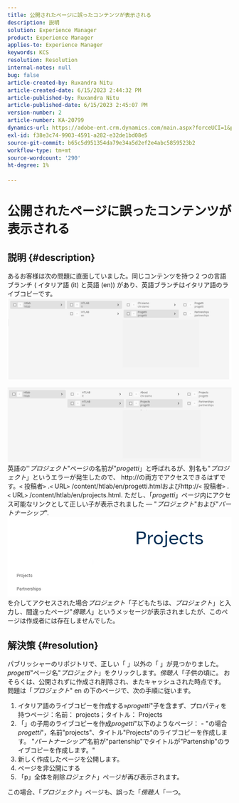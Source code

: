 ```yaml
---
title: 公開されたページに誤ったコンテンツが表示される
description: 説明
solution: Experience Manager
product: Experience Manager
applies-to: Experience Manager
keywords: KCS
resolution: Resolution
internal-notes: null
bug: false
article-created-by: Ruxandra Nitu
article-created-date: 6/15/2023 2:44:32 PM
article-published-by: Ruxandra Nitu
article-published-date: 6/15/2023 2:45:07 PM
version-number: 2
article-number: KA-20799
dynamics-url: https://adobe-ent.crm.dynamics.com/main.aspx?forceUCI=1&pagetype=entityrecord&etn=knowledgearticle&id=7a1eb21e-8b0b-ee11-8f6e-6045bd0067ea
exl-id: f38e3c74-9903-4591-a282-e32de1bd08e5
source-git-commit: b65c5d951354da79e34a5d2ef2e4abc5859523b2
workflow-type: tm+mt
source-wordcount: '290'
ht-degree: 1%

---
```


# 公開されたページに誤ったコンテンツが表示される

## 説明 {#description}


あるお客様は次の問題に直面していました。同じコンテンツを持つ 2 つの言語ブランチ ( イタリア語 (it) と英語 (en)) があり、英語ブランチはイタリア語のライブコピーです。
![](assets/___7b1eb21e-8b0b-ee11-8f6e-6045bd0067ea___.png)

![](assets/___801eb21e-8b0b-ee11-8f6e-6045bd0067ea___.png)
英語の&#39;&#39;*プロジェクト*&quot;ページの名前が&quot;*progetti*」と呼ばれるが、別名も&quot;*プロジェクト*」というエラーが発生したので、 http://の両方でアクセスできるはずです。`<` 投稿者`>` .`<` URL`>` /content/htlab/en/progetti.htmlおよびhttp://`<` 投稿者`>` .`<` URL`>` /content/htlab/en/projects.html.
ただし、「*progetti*」ページ内にアクセス可能なリンクとして正しい子が表示されました — &quot;*プロジェクト*&quot;および&quot;*パートナーシップ*&quot;.
![](assets/___821eb21e-8b0b-ee11-8f6e-6045bd0067ea___.png)
を介してアクセスされた場合*プロジェクト*「子どもたちは、*プロジェクト*」と入力し、間違ったページ&quot;*傍聴人*」というメッセージが表示されましたが、このページは作成者には存在しませんでした。


## 解決策 {#resolution}


パブリッシャーのリポジトリで、正しい「 」以外の「 」が見つかりました。*progetti*&quot;ページ名&quot;*プロジェクト*」をクリックします。*傍聴人*「子供の頃に。
おそらくは、公開されずに作成され削除され、またキャッシュされた時点です。
問題は「*プロジェクト*&quot; en の下のページで、次の手順に従います。

1. イタリア語のライブコピーを作成する»*progetti*&quot;子を含まず、プロパティを持つページ：名前： projects；タイトル： Projects
2. 「」の子用のライブコピーを作成&#x200B;*progetti*&quot;以下のようなページ： - &quot;の場合&#x200B;*progetti*&quot;，名前&quot;projects&quot;、タイトル&quot;Projects&quot;のライブコピーを作成します。 &quot;*パートナーシップ*&quot;名前が&quot;partenship&quot;でタイトルが&quot;Partenship&quot;のライブコピーを作成します。&quot;
3. 新しく作成したページを公開します。
4. ページを非公開にする
5. 「p」全体を削除&#x200B;*ロジェクト*」ページが再び表示されます。

この場合、「*プロジェクト*」ページも、誤った「*傍聴人*「一つ。
